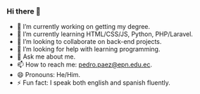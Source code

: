 ### Hi there 👋

- 🔭 I’m currently working on getting my degree.
- 🌱 I’m currently learning HTML/CSS/JS, Python, PHP/Laravel.
- 👯 I’m looking to collaborate on back-end projects.
- 🤔 I’m looking for help with learning programming.
- 💬 Ask me about me.
- 📫 How to reach me: pedro.paez@epn.edu.ec.
- 😄 Pronouns: He/Him.
- ⚡ Fun fact: I speak both english and spanish fluently.
